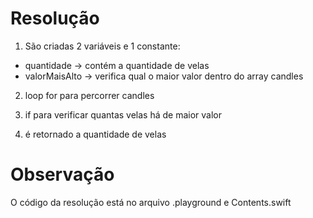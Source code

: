 # Resolução
1) São criadas 2 variáveis e 1 constante:
- quantidade -> contém a quantidade de velas
- valorMaisAlto -> verifica qual o maior valor dentro do array candles

2) loop for para percorrer candles

3) if para verificar quantas velas há de maior valor

4) é retornado a quantidade de velas

#  Observação
O código da resolução está no arquivo .playground e Contents.swift

